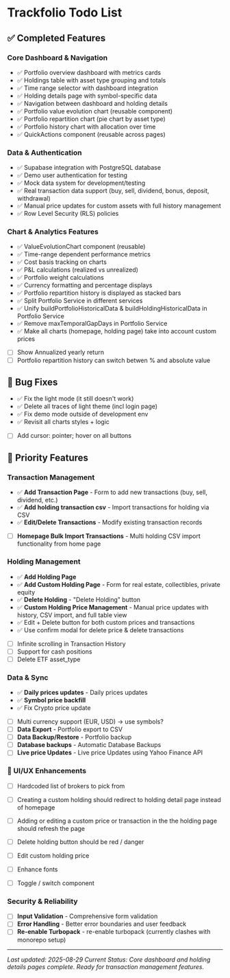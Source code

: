 # Trackfolio Todo List

## ✅ Completed Features

### Core Dashboard & Navigation
- ✅ Portfolio overview dashboard with metrics cards
- ✅ Holdings table with asset type grouping and totals  
- ✅ Time range selector with dashboard integration
- ✅ Holding details page with symbol-specific data
- ✅ Navigation between dashboard and holding details
- ✅ Portfolio value evolution chart (reusable component)
- ✅ Portfolio repartition chart (pie chart by asset type)
- ✅ Portfolio history chart with allocation over time
- ✅ QuickActions component (reusable across pages)

### Data & Authentication
- ✅ Supabase integration with PostgreSQL database
- ✅ Demo user authentication for testing
- ✅ Mock data system for development/testing
- ✅ Real transaction data support (buy, sell, dividend, bonus, deposit, withdrawal)
- ✅ Manual price updates for custom assets with full history management
- ✅ Row Level Security (RLS) policies

### Chart & Analytics Features
- ✅ ValueEvolutionChart component (reusable)
- ✅ Time-range dependent performance metrics
- ✅ Cost basis tracking on charts
- ✅ P&L calculations (realized vs unrealized)
- ✅ Portfolio weight calculations
- ✅ Currency formatting and percentage displays
- ✅ Portfolio repartition history is displayed as stacked bars
- ✅ Split Portfolio Service in different services
- ✅ Unify buildPortfolioHistoricalData & buildHoldingHistoricalData in Portfolio Service
- ✅ Remove maxTemporalGapDays in Portfolio Service
- ✅ Make all charts (homepage, holding page) take into account custom prices
- [ ] Show Annualized yearly return 
- [ ] Portfolio repartition history can switch betwen % and absolute value

## 🐛 Bug Fixes
- ✅ Fix the light mode (it still doesn't work)
- ✅ Delete all traces of light theme (incl login page)
- ✅ Fix demo mode outside of development env
- ✅ Revisit all charts styles + logic
- [ ] Add cursor: pointer; hover on all buttons

## 🎯 Priority Features

### Transaction Management
- ✅ **Add Transaction Page** - Form to add new transactions (buy, sell, dividend, etc.)
- ✅ **Add holding transaction csv** - Import transactions for holding via CSV
- ✅ **Edit/Delete Transactions** - Modify existing transaction records
- [ ] **Homepage Bulk Import Transactions** - Multi holding CSV import functionality from home page

### Holding Management  
- ✅ **Add Holding Page**
- ✅ **Add Custom Holding Page** - Form for real estate, collectibles, private equity
- ✅ **Delete Holding** - "Delete Holding" button
- ✅ **Custom Holding Price Management** - Manual price updates with history, CSV import, and full table view
- ✅ Edit + Delete button for both custom prices and transactions
- ✅ Use confirm modal for delete price & delete transactions
- [ ] Infinite scrolling in Transaction History
- [ ] Support for cash positions
- [ ] Delete ETF asset_type

### Data & Sync
- ✅ **Daily prices updates** - Daily prices updates
- ✅ **Symbol price backfill**
- ✅ Fix Crypto price update
- [ ] Multi currency support (EUR, USD) -> use symbols?
- [ ] **Data Export** - Portfolio export to CSV
- [ ] **Data Backup/Restore** - Portfolio backup
- [ ] **Database backups** - Automatic Database Backups
- [ ] **Live price Updates** - Live price Updates using Yahoo Finance API

### 🎨 UI/UX Enhancements
- [ ] Hardcoded list of brokers to pick from
- [ ] Creating a custom holding should redirect to holding detail page instead of homepage 
- [ ] Adding or editing a custom price or transaction in the the holding page should refresh the page
- [ ] Delete holding button should be red / danger
- [ ] Edit custom holding price
- [ ] Enhance fonts
- [ ] Toggle / switch component 


### Security & Reliability  
- [ ] **Input Validation** - Comprehensive form validation
- [ ] **Error Handling** - Better error boundaries and user feedback
- [ ] **Re-enable Turbopack** - re-enable turbopack (currently clashes with monorepo setup)

---

*Last updated: 2025-08-29*
*Current Status: Core dashboard and holding details pages complete. Ready for transaction management features.*
